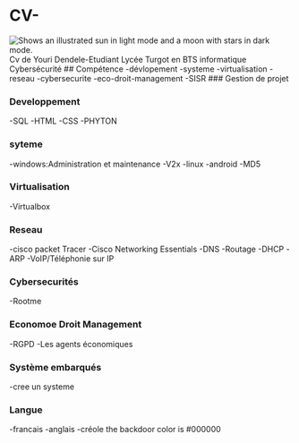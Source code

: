 # CV-
<picture>
  <source media="(prefers-color-scheme: dark)" srcset="https://user-images.githubusercontent.com/25423296/163456776-7f95b81a-f1ed-45f7-b7ab-8fa810d529fa.png">
  <source media="(prefers-color-scheme: light)" srcset="https://user-images.githubusercontent.com/25423296/163456779-a8556205-d0a5-45e2-ac17-42d089e3c3f8.png">
  <img alt="Shows an illustrated sun in light mode and a moon with stars in dark mode." src="https://user-images.githubusercontent.com/25423296/163456779-a8556205-d0a5-45e2-ac17-42d089e3c3f8.png">
</picture>
Cv de Youri Dendele-Etudiant Lycée Turgot en BTS informatique Cybersécurité
## Compétence
-dévlopement
-systeme
-virtualisation
-reseau
-cybersecurite
-eco-droit-management
-SISR 
### Gestion de projet

### Developpement
-SQL
-HTML
-CSS
-PHYTON
### syteme
-windows:Administration et maintenance
-V2x
-linux
-android
-MD5
### Virtualisation
-Virtualbox
 ### Reseau 
 -cisco packet Tracer
 -Cisco Networking Essentials
 -DNS
 -Routage
 -DHCP
 -ARP
 -VoIP/Téléphonie sur IP
 ### Cybersecurités
 -Rootme


 ### Economoe Droit Management
-RGPD
-Les agents économiques

### Système embarqués
-cree un systeme
### Langue
-francais
-anglais
-créole 
the backdoor color is #000000
